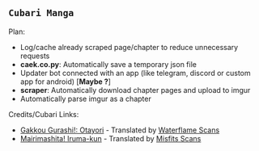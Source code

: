 `Cubari Manga`
--------------

Plan:
- Log/cache already scraped page/chapter to reduce unnecessary requests
- **caek.co.py**: Automatically save a temporary json file
- Updater bot connected with an app (like telegram, discord or custom app for android) [**Maybe ?**]
- **scraper**: Automatically download chapter pages and upload to imgur
- Automatically parse imgur as a chapter

Credits/Cubari Links:
- [Gakkou Gurashi!: Otayori](https://cubari.moe/read/gist/J36VU/) - Translated by [Waterflame Scans](http://www.waterflamescans.net/)
- [Mairimashita! Iruma-kun](https://cubari.moe/read/gist/J36HZ/) - Translated by [Misfits Scans](https://mangadex.org/group/12598/misfits-scans)

